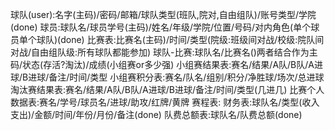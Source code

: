 球队(user):名字(主码)/密码/邮箱/球队类型(班队,院对,自由组队)/账号类型/学院(done)
球员:球队名/球员学号(主码)/姓名/年级/学院/位置/号码/对内角色(单个球员单个球队)(done)
比赛表:比赛名(主码)/时间/类型(院级:班级间对战/校级:院队间对战/自由组队级:所有球队都能参加)
球队-比赛:球队名/比赛名()两者结合作为主码/状态(存活?淘汰)/成绩(小组赛or多少强)
小组赛结果表:赛名/结果/A队/B队/A进球/B进球/备注/时间/类型
小组赛积分表:赛名/队名/组别/积分/净胜球/场次/总进球
淘汰赛结果表:赛名/结果/A队/B队/A进球/B进球/备注/时间/类型(几进几)
比赛个人数据表:赛名/学号/球员名/进球/助攻/红牌/黄牌
赛程表:
财务表:球队名/类型(收入支出)/金额/时间/年份/月份/备注(done)
队费总额表:球队名/队费总额(done)
